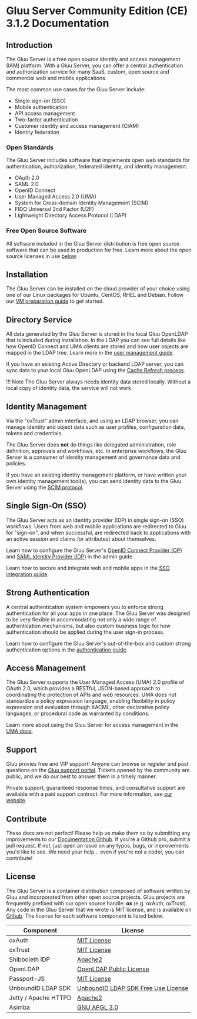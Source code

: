 # Gluu Server Community Edition (CE) 3.1.2 Documentation
## Introduction
The Gluu Server is a free open source identity and access management (IAM) platform. With a Gluu Server, you can offer a central authentication and authorization service for many SaaS, custom, open source and commercial web and mobile applications.  

The most common use cases for the Gluu Server include:

- Single sign-on (SSO)   
- Mobile authentication    
- API access management  
- Two-factor authentication 
- Customer identity and access management (CIAM)   
- Identity federation      

### Open Standards
The Gluu Server includes software that implements open web standards for authentication, authorization, federated identity, and identity management:

- OAuth 2.0    
- SAML 2.0   
- OpenID Connect    
- User Managed Access 2.0 (UMA)    
- System for Cross-domain Identity Management (SCIM)    
- FIDO Universal 2nd Factor (U2F)    
- Lightweight Directory Access Protocol (LDAP)   

### Free Open Source Software
All software included in the Gluu Server distribution is free open source software that can be used in production for free. Learn more about the open source licenses in use [below](#license). 

## Installation
The Gluu Server can be installed on the cloud provider of your choice using one of our Linux packages for Ubuntu, CentOS, RHEL and Debian. Follow our [VM preparation guide](./installation-guide/index.md) to get started. 

## Directory Service
All data generated by the Gluu Server is stored in the local Gluu OpenLDAP that is included during installation. In the LDAP you can see full details like how OpenID Connect and UMA clients are stored and how user objects are mapped in the LDAP tree. Learn more in the [user management guide](./user-management/local-user-management.md)

If you have an existing Active Directory or backend LDAP server, you can sync data to your local Gluu OpenLDAP using the [Cache Refresh process](./user-management/ldap-sync.md). 

!!! Note
    The Gluu Server always needs identity data stored locally. Without a local copy of identity data, the service will not work. 

## Identity Management
Via the "oxTrust" admin interface, and using an LDAP browser, you can manage identity and object data such as user profiles, configuration data, tokens and credentials. 

The Gluu Server does **not** do things like delegated administration, role definition, approvals and workflows, etc. In enterprise workflows, the Gluu Server is a consumer of identity management and governance data and policies. 

If you have an existing identity management platform, or have written your own identity management tool(s), you can send identity data to the Gluu Server using the [SCIM protocol](./user-management/scim2.md). 

##  Single Sign-On (SSO)
The Gluu Server acts as an identity provider (IDP) in single sign-on (SSO) workflows. Users from web and mobile applications are redirected to Gluu for "sign-on", and when successful, are redirected back to applications with an active session and claims (or attributes) about themselves. 

Learn how to configure the Gluu Server's [OpenID Connect Provider (OP)](./admin-guide/openid-connect.md) and [SAML Identity Provider (IDP)](./admin-guide/saml.md) in the admin guide.

Learn how to secure and integrate web and mobile apps in the [SSO integration guide](./integration/index.md).

## Strong Authentication
A central authentication system empowers you to enforce strong authentication for all your apps in one place. The Gluu Server was designed to be very flexible in accommodating not only a wide range of authentication mechanisms, but also custom business logic for how authentication should be applied during the user sign-in process. 

Learn how to configure the Gluu Server's out-of-the-box and custom strong authentication options in the [authentication guide](./authn-guide/intro.md). 

## Access Management
The Gluu Server supports the User Managed Access (UMA) 2.0 profile of OAuth 2.0, which provides a RESTful, JSON-based approach to coordinating the protection of APIs and web resources. UMA does not standardize a policy expression language, enabling flexibility in policy expression and evaluation through XACML, other declarative policy languages, or procedural code as warranted by conditions.

Learn more about using the Gluu Server for access management in the [UMA docs](./admin-guide/uma.md).

## Support
Gluu provies free and VIP support! Anyone can browse or register and post questions on the [Gluu support portal](https://support.gluu.org). Tickets opened by the community are public, and we do our best to answer them in a timely manner. 

Private support, guaranteed response times, and consultative support are available with a paid support contract. For more information, see [our website](https://gluu.org/pricing).

## Contribute 
These docs are not perfect! Please help us make them so by submitting
any improvements to our [Documentation Github](https://github.com/GluuFederation/docs-ce-prod).
If you're a Github pro, submit a pull request. If not, just open an issue
on any typos, bugs, or improvements you'd like to see. We need your
help... even if you're not a coder, you can contribute! 

## License
The Gluu Server is a container distribution composed of software written by Gluu and incorporated from other open source projects. Gluu
projects are frequently prefixed with our open source handle: **ox** (e.g. oxAuth, oxTrust). Any code in the Gluu Server that we wrote is MIT license, and is available on [Github](https://github.com/GluuFederation/). The license for each software component is listed below.

|	Component	|	License	            |
|-----------------------|---------------|
|	oxAuth      | [MIT License](http://opensource.org/licenses/MIT)|
|	oxTrust      | [MIT License](http://opensource.org/licenses/MIT)|
|	Shibboleth IDP      | [Apache2](http://www.apache.org/licenses/LICENSE-2.0)|
|	OpenLDAP	        | [OpenLDAP Public License](http://www.openldap.org/software/release/license.html)|
| Passport-JS           | [MIT License](https://github.com/jaredhanson/passport/blob/master/LICENSE) |
|  UnboundID LDAP SDK	| [UnboundID LDAP SDK Free Use License](https://github.com/UnboundID/ldapsdk/blob/master/LICENSE-UnboundID-LDAPSDK.txt)|
| Jetty / Apache HTTPD  | [Apache2](http://www.apache.org/licenses/LICENSE-2.0)|
|	Asimba		        | [GNU APGL 3.0](http://www.gnu.org/licenses/agpl-3.0.html)|
